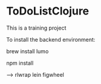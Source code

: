 # ToDoListClojure

This is a training project

To install the backend environment:

brew install lumo

npm install

--> rlwrap lein figwheel

